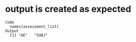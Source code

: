 # output is created as expected

    Code
      names(assessment_list)
    Output
      [1] "AE"   "SUBJ"

